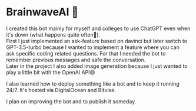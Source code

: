 # BrainwaveAI 🧠
I created this bot mainly for myself and colleges to use ChatGPT even when it's down (what happens quite often🙈). <br>
First I just implemented an ask-feature based on davinci but later switch to GPT-3.5-turbo because I wanted to implement a feature where you can <br>
ask specific coding related questions. For that I needed the bot to remember previous messages and safe the conversation. <br>
Later in the project I also added image generation because I just wanted to play a little bit with the OpenAI API😄

I also learned how to deploy something like a bot and to keep it running 24/7. It's hosted via DigitalOcean and Bitvise.

I plan on improving the bot and to publish it someday.
